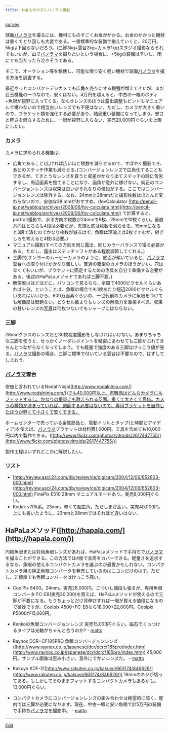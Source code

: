 ```yaml
---
title: お金をかけずにパノラマ撮影
---
```

[survey](/survey)

球面[パノラマ](/パノラマ)を撮るには、機材にものすごくお金がかかる。お金のかかった機材は重くてとり回しも大変である。一番標準的な装備で揃えていくと、20万円、5kgは下回らないだろう。(三脚3kg+雲台2kg+カメラ1kg)スタジオ撮影ならそれでもいいが、山で[パノラマ](/パノラマ)を撮りたいという場合に、+5kgの装備は辛いし、雨にでも当たったら泣きそうである。



そこで、オークション等を駆使し、可能な限り安く軽い機材で球面[パノラマ](/パノラマ)を撮る方法を調査する。



最近やっとコンパクトデジカメでも広角を売りにする機種が増えてきたが、まだ目玉機能の一つなので、安くはない。4万円を越えると、中古の一眼のボディ+魚眼が視野に入ってくる。なんせレンズのほうは露出調整もピントもマニュアルで構わないので相当古いレンズでも不便はない。ただし、カメラが大きく重いので、ブラケット類を強化する必要があり、結局重い装備になってしまう。安さと軽さを両立するために、一眼が視野に入らない、実売20,000円ぐらいを上限にしたい。


### カメラ

カメラに求められる機能は、

* 広角であること(広ければ広いほど枚数を減らせるので、すばやく撮影でき、あとのステッチ作業も減らせる。)コンバージョンレンズで広角化することもできるが、てきとうなレンズを買うと収差がかなり出てステッチの時に苦労するし、周辺画素を捨てることになり、画角が意外に稼げない。純正のコンバージョンレンズは収束は良いがそれなりの値段がする。ここではコンバージョンレンズは除外する。なお、24mmと28mmだと撮影枚数はほとんど変わらないので、安価な28 mmがおすすめ。(fovCalculator [http://pencil-jp.net/weblog/archives/2008/06/fov-calculate.html](http://pencil-jp.net/weblog/archives/2008/06/fov-calculate.html) で計算すると、portrait撮影で、水平方向の枚数が24mmで9枚、28mmで10枚ぐらい。垂直方向はどちらも4段は必要だが、天頂と底は枚数を減らせる。19mmになると3段で済むのでかなり枚数が減るはず。魚眼は理論上は2枚ですむが、継ぎしろを考えると4枚は必要。)
* マニュアル撮影(すべての方向を同じ露出、同じカラーバランスで撮る必要がある。ただし、露出はステッチソフトがある程度調節してくれる。)
* 三脚穴(サンヨーのムービーカメラのように、底面が傾いていると、[パノラマ](/パノラマ)雲台への取り付けがかなり難しい。普通の箱型のカメラのほうがいい。穴はなくてもいいが、ブラケットに固定するための治具を自分で準備する必要がある。後述のHaPaLaメソッドであれば三脚不要。)
* 解像度はほどほどに。パソコンで見るなら、全周で4000ピクセルぐらいあれば十分。ということは、魚眼の場合でも1枚あたり短辺2000ピクセルぐらいあればいいから、600万画素ぐらいの、一世代前のカメラに魚眼をつけても解像度は問題ない。ピクセル数よりもレンズの解像力を重視すべき。収束の甘いレンズの[写真](/写真)は何枚つないでもシャープにはならない。

### 三脚

28mmクラスのレンズだと30枚程度撮影をしなければいけない。あまりちゃちな三脚を使うと、せっかくノーダルポイントを精密にあわせても三脚がぶれてきちんとつながらなくなってしまう。でも軽量で強度のある三脚はけっこう値が張る。[パノラマ](/パノラマ)撮影の場合、三脚に標準で付いている雲台は不要なので、はずしてしまおう。


### [パノラマ](/パノラマ)雲台

安価と言われているNodal Ninja([http://www.nodalninja.com/](http://www.nodalninja.com/))でも40,000円以上。市販品はどんなカメラにもフィットするし、かなりの重量にも耐えられる反面、重くて大きくて高価。カメラの種類が決まっていれば、調節する必要はないので、専用ブラケットを自作したほうが軽くて小さくて安くできる。



ホームセンターで売っている金属部品と、電動ドリルとタップ(と時間とアイディア)を使えば、[パノラマ](/パノラマ)ブラケットは材料費1,000円、工具を含めても10,000円以内で製作できる。([http://www.flickr.com/photos/vitroids/2617447755/](http://www.flickr.com/photos/vitroids/2617447755/))

製作工程はいずれどこかに解説したい。


### リスト

* [http://review.ascii24.com/db/review/ce/digicam/2004/12/06/652803-000.html](http://review.ascii24.com/db/review/ce/digicam/2004/12/06/652803-000.html) FinePix E510 28mm マニュアルモードあり。実売8,000円ぐらい。
* Kodak v705系。23mm。軽くて超広角。ただしまだ高い。実売40,000円。上にも書いたように、23mmと28mmではそれほど違いはない。



## HaPaLaメソッド([http://hapala.com/](http://hapala.com/))

円周魚眼または対角魚眼レンズがあれば、HaPaLaメソッドで手持ちで[パノラマ](/パノラマ)を撮ることができる。この方法では4枚で全周をカバーできる。軽量さを追求するなら、魚眼の使えるコンパクトカメラを選ぶのが最善かもしれない。コンパクトカメラ用の純正魚眼コンバータを発売しているのはニコンだけのはず。ただし、非標準でも魚眼コンバータはけっこう高い。

* CoolPix 8400。24mm。実売28,000円。ごついし値段も張るが、専用魚眼コンバータ FC-E9(実売30,000)を買えば、HaPaLaメソッドが使えるので三脚が不要になる。もうちょっとだけ背伸びすれば一眼が買える値段になるので微妙ですが。Coolpix 4500+FC-E8なら18,000+22,000円。Coolpix P5000が15,000円。


* Kenkoの魚眼コンバージョンレンズ 実売15,000円ぐらい。磁石でくっつけるタイプは光軸がちゃんと合うのか? - [matto](/matto) 
* Raynox DCR−CF185PRO 魚眼コンバージョンレンズ([http://www.raynox.co.jp/japanese/dcr/dcrcf185pro/index.htm](http://www.raynox.co.jp/japanese/dcr/dcrcf185pro/index.htm)) 45,000円。サンプル画像は歪み小さい。意外にでかいレンズだ。 - [matto](/matto) 
* Kakuyo KDF-2([http://www.rakuten.co.jp/kakuyo/663174/846626/](http://www.rakuten.co.jp/kakuyo/663174/846626/)) 19mmのネジが切ってある。もしかしてそのままフィットするコンパクトカメラもあるかも。13,000円ぐらい。
* コンパクトカメラにコンバージョンレンズの組み合わせは絶望的に暗く、屋内では三脚が必要になります。現在、中古一眼と安い魚眼で計5万円の装備で手持ち[パノラマ](/パノラマ)を撮影中。 - [matto](/matto) 
<!--  -->


----

[Edit](https://github.com/vitroid/vitroid.github.io/edit/master/MD/お金をかけずにパノラマ撮影.md)

